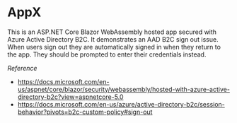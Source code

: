 # AppX
This is an ASP.NET Core Blazor WebAssembly hosted app secured with Azure Active Directory B2C.  It demonstrates an AAD B2C sign out issue.
When users sign out they are automatically signed in when they return to the app.  They should be prompted to enter their credentials instead.

*Reference*

* https://docs.microsoft.com/en-us/aspnet/core/blazor/security/webassembly/hosted-with-azure-active-directory-b2c?view=aspnetcore-5.0
* https://docs.microsoft.com/en-us/azure/active-directory-b2c/session-behavior?pivots=b2c-custom-policy#sign-out
